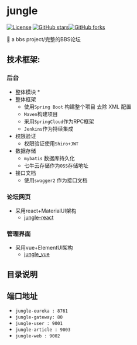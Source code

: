 # jungle
[![License](https://img.shields.io/badge/license-GPL-blue.svg)](LICENSE)
[![GitHub stars](https://img.shields.io/github/stars/hyz951226/jungle.svg?style=social&label=Stars)](https://github.com/hyz951226/jungle)[![GitHub forks](https://img.shields.io/github/forks/hyz951226/jungle.svg?style=social&label=Fork)](https://github.com/hyz951226/jungle)

🐶 a bbs project/完整的BBS论坛

## 技术框架:

### 后台
* 整体模块
  * 
* 整体框架
    * 使用`Spring Boot` 构建整个项目 去除 XML 配置
    * `Maven`构建项目 
    * 采用`SpringCloud`作为RPC框架
    * `Jenkins`作为持续集成
* 权限验证
    * 权限验证使用`Shiro+JWT`
* 数据存储
    * `mybatis` 数据库持久化 
    * 七牛云存储作为`OSS`存储地址 
* 接口文档
     * 使用`swagger2` 作为接口文档
	
### 论坛网页
* 采用react+MaterialUI架构
	* [jungle-react](https://github.com/hyz951226/my-project)
### 管理界面
* 采用vue+ElementUI架构 
	 * [jungle_vue](https://github.com/hyz951226/my-project)
## 目录说明

## 端口地址
 * `jungle-eureka : 8761`
 * `jungle-gateway: 80`
 * `jungle-user : 9001`
 * `jungle-article : 9003`
 * `jungle-web : 9002`
